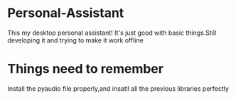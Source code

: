 # Personal-Assistant
This my desktop personal assistant! It's just good with basic things.Still developing it and trying to make it work offline
# Things need to remember
Install the pyaudio file properly,and insatll all the previous libraries perfectly
